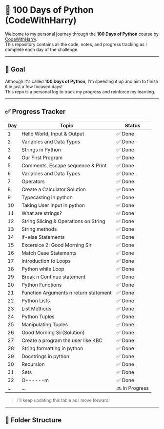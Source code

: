 # 🐍 100 Days of Python (CodeWithHarry)

Welcome to my personal journey through the **100 Days of Python** course by [CodeWithHarry](https://www.youtube.com/playlist?list=PLu0W_9lII9agICnT8t4iYVSZ3eykIAOME).  
This repository contains all the code, notes, and progress tracking as I complete each day of the challenge.

---

## 📌 Goal

Although it's called **100 Days of Python**, I'm speeding it up and aim to finish it in just a few focused days!  
This repo is a personal log to track my progress and reinforce my learning.

---

## ✅ Progress Tracker

| Day | Topic                                 | Status  |
|-----|---------------------------------------|---------|
| 1   | Hello World, Input & Output           | ✅ Done |
| 2   | Variables and Data Types              | ✅ Done |
| 3   | Strings in Python                     | ✅ Done |
| 4   | Our First Program                     | ✅ Done |
| 5   | Comments, Escape sequence & Print     | ✅ Done |
| 6   | Variables and Data Types              | ✅ Done |
| 7   | Operators                             | ✅ Done |
| 8   | Create a Calculator Solution          | ✅ Done |
| 9   | Typecasting in python                 | ✅ Done |
| 10  | Taking User Input in python           | ✅ Done |
| 11  | What are strings?                     | ✅ Done |
| 12  | String Slicing & Operations on String | ✅ Done |
| 13  | String methods                        | ✅ Done |
| 14  | if-else Statements                    | ✅ Done |
| 15  | Excersice 2: Good Morning Sir         | ✅ Done |
| 16  | Match Case Statements                 | ✅ Done |
| 17  | Introduction to Loops                 | ✅ Done |
| 18  | Python while Loop                     | ✅ Done |
| 19  | Break n Continue statement            | ✅ Done |
| 20  | Python Functions                      | ✅ Done |
| 21  | Function Arguments n return statement | ✅ Done |
| 22  | Python Lists                          | ✅ Done |
| 23  | List Methods                          | ✅ Done |
| 24  | Python Tuples                         | ✅ Done |
| 25  | Manipulating Tuples                   | ✅ Done |
| 26  | Good Morning Sir(Solution)            | ✅ Done |
| 27  | Create a program the user like KBC    | ✅ Done |
| 28  | String formatting in python           | ✅ Done |
| 29  | Docstrings in python                  | ✅ Done |
| 30  | Recursion                             | ✅ Done |
| 31  | Sets                                  | ✅ Done |
| 32  | O------m                              | ✅ Done |
| ... | ...                                   | 🔜 In Progress |


> I’ll keep updating this table as I move forward!

---

## 📁 Folder Structure


